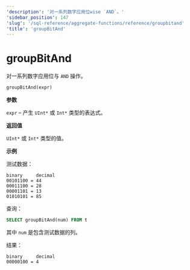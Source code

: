 ```yaml
---
'description': '对一系列数字应用位wise `AND`。'
'sidebar_position': 147
'slug': '/sql-reference/aggregate-functions/reference/groupbitand'
'title': 'groupBitAnd'
---
```



# groupBitAnd

对一系列数字应用位与 `AND` 操作。

```sql
groupBitAnd(expr)
```

**参数**

`expr` – 产生 `UInt*` 或 `Int*` 类型的表达式。

**返回值**

`UInt*` 或 `Int*` 类型的值。

**示例**

测试数据：

```text
binary     decimal
00101100 = 44
00011100 = 28
00001101 = 13
01010101 = 85
```

查询：

```sql
SELECT groupBitAnd(num) FROM t
```

其中 `num` 是包含测试数据的列。

结果：

```text
binary     decimal
00000100 = 4
```

